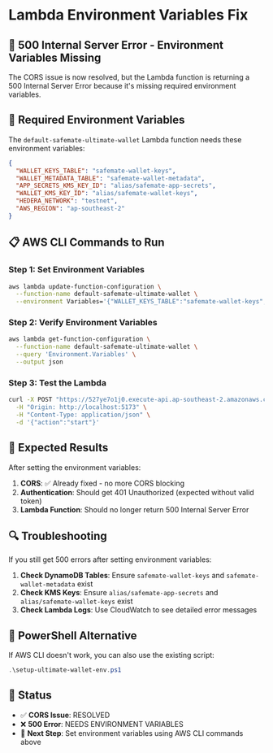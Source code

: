 # Lambda Environment Variables Fix

## 🚨 **500 Internal Server Error - Environment Variables Missing**

The CORS issue is now resolved, but the Lambda function is returning a 500 Internal Server Error because it's missing required environment variables.

## 🔧 **Required Environment Variables**

The `default-safemate-ultimate-wallet` Lambda function needs these environment variables:

```json
{
  "WALLET_KEYS_TABLE": "safemate-wallet-keys",
  "WALLET_METADATA_TABLE": "safemate-wallet-metadata", 
  "APP_SECRETS_KMS_KEY_ID": "alias/safemate-app-secrets",
  "WALLET_KMS_KEY_ID": "alias/safemate-wallet-keys",
  "HEDERA_NETWORK": "testnet",
  "AWS_REGION": "ap-southeast-2"
}
```

## 📋 **AWS CLI Commands to Run**

### **Step 1: Set Environment Variables**
```bash
aws lambda update-function-configuration \
  --function-name default-safemate-ultimate-wallet \
  --environment Variables='{"WALLET_KEYS_TABLE":"safemate-wallet-keys","WALLET_METADATA_TABLE":"safemate-wallet-metadata","APP_SECRETS_KMS_KEY_ID":"alias/safemate-app-secrets","WALLET_KMS_KEY_ID":"alias/safemate-wallet-keys","HEDERA_NETWORK":"testnet","AWS_REGION":"ap-southeast-2"}'
```

### **Step 2: Verify Environment Variables**
```bash
aws lambda get-function-configuration \
  --function-name default-safemate-ultimate-wallet \
  --query 'Environment.Variables' \
  --output json
```

### **Step 3: Test the Lambda**
```bash
curl -X POST "https://527ye7o1j0.execute-api.ap-southeast-2.amazonaws.com/default/onboarding/start" \
  -H "Origin: http://localhost:5173" \
  -H "Content-Type: application/json" \
  -d '{"action":"start"}'
```

## 🎯 **Expected Results**

After setting the environment variables:

1. **CORS**: ✅ Already fixed - no more CORS blocking
2. **Authentication**: Should get 401 Unauthorized (expected without valid token)
3. **Lambda Function**: Should no longer return 500 Internal Server Error

## 🔍 **Troubleshooting**

If you still get 500 errors after setting environment variables:

1. **Check DynamoDB Tables**: Ensure `safemate-wallet-keys` and `safemate-wallet-metadata` exist
2. **Check KMS Keys**: Ensure `alias/safemate-app-secrets` and `alias/safemate-wallet-keys` exist
3. **Check Lambda Logs**: Use CloudWatch to see detailed error messages

## 📝 **PowerShell Alternative**

If AWS CLI doesn't work, you can also use the existing script:
```powershell
.\setup-ultimate-wallet-env.ps1
```

## 🎉 **Status**

- ✅ **CORS Issue**: RESOLVED
- ❌ **500 Error**: NEEDS ENVIRONMENT VARIABLES
- 🔄 **Next Step**: Set environment variables using AWS CLI commands above
